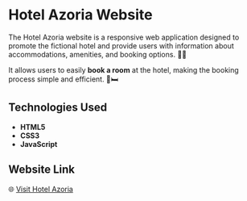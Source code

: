 # Hotel Azoria Website

The Hotel Azoria website is a responsive web application designed to promote the fictional hotel and provide users with information about accommodations, amenities, and booking options. 🏨✨ 

It allows users to easily **book a room** at the hotel, making the booking process simple and efficient. 📅🛏️

## Technologies Used
- **HTML5**
- **CSS3**
- **JavaScript**

## Website Link
🌐 [Visit Hotel Azoria](https://gabriela-dumanska.github.io/HotelAzoria-WDAI/)
